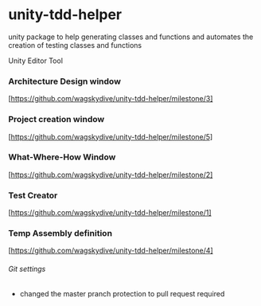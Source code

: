 # unity-tdd-helper
unity package to help generating classes and functions and automates the creation of testing classes and functions



Unity Editor Tool



### Architecture Design window   
[https://github.com/wagskydive/unity-tdd-helper/milestone/3]

### Project creation window
[https://github.com/wagskydive/unity-tdd-helper/milestone/5]

### What-Where-How Window
[https://github.com/wagskydive/unity-tdd-helper/milestone/2]

### Test Creator
[https://github.com/wagskydive/unity-tdd-helper/milestone/1]

### Temp Assembly definition
[https://github.com/wagskydive/unity-tdd-helper/milestone/4]

###### Git settings
* changed the master pranch protection to pull request required


